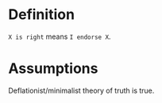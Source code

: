 # Definition

`X is right` means `I endorse X`.

# Assumptions

Deflationist/minimalist theory of truth is true.